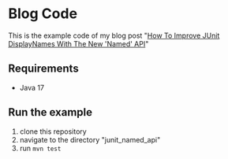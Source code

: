 # Blog Code
This is the example code of my blog post "[How To Improve JUnit DisplayNames With The New 'Named' API](https://jschmitz.dev/posts/how_to_improve_junit_displaynames_with_the_new_named_api/)"

## Requirements
* Java 17

## Run the example
1. clone this repository
2. navigate to the directory "junit_named_api"
3. run `mvn test`
